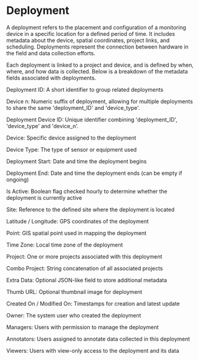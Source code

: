 # Deployment

A deployment refers to the placement and configuration of a monitoring device in a specific location for a defined period of time. It includes metadata about the device, spatial coordinates, project links, and scheduling. Deployments represent the connection between hardware in the field and data collection efforts.

Each deployment is linked to a project and device, and is defined by when, where, and how data is collected. Below is a breakdown of the metadata fields associated with deployments.

Deployment ID: A short identifier to group related deployments

Device n: Numeric suffix of deployment, allowing for multiple deployments to share the same 'deployment_ID' and 'device_type'.

Deployment Device ID: Unique identifier combining 'deployment_ID', 'device_type' and 'device_n'.

Device: Specific device assigned to the deployment

Device Type: The type of sensor or equipment used

Deployment Start: Date and time the deployment begins

Deployment End: Date and time the deployment ends (can be empty if ongoing)

Is Active: Boolean flag checked hourly to determine whether the deployment is currently active

Site: Reference to the defined site where the deployment is located

Latitude / Longitude: GPS coordinates of the deployment

Point: GIS spatial point used in mapping the deployment

Time Zone: Local time zone of the deployment

Project: One or more projects associated with this deployment

Combo Project: String concatenation of all associated projects

Extra Data: Optional JSON-like field to store additional metadata

Thumb URL: Optional thumbnail image for deployment

Created On / Modified On: Timestamps for creation and latest update

Owner: The system user who created the deployment

Managers: Users with permission to manage the deployment

Annotators: Users assigned to annotate data collected in this deployment

Viewers: Users with view-only access to the deployment and its data
